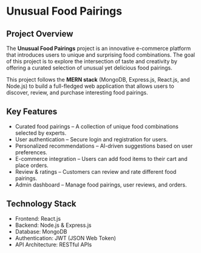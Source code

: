 # **Unusual Food Pairings**  

## **Project Overview**  
The **Unusual Food Pairings** project is an innovative e-commerce platform that introduces users to unique and surprising food combinations. The goal of this project is to explore the intersection of taste and creativity by offering a curated selection of unusual yet delicious food pairings.  

This project follows the **MERN stack** (MongoDB, Express.js, React.js, and Node.js) to build a full-fledged web application that allows users to discover, review, and purchase interesting food pairings.  

## **Key Features**  
- Curated food pairings – A collection of unique food combinations selected by experts.  
- User authentication – Secure login and registration for users.  
- Personalized recommendations – AI-driven suggestions based on user preferences.  
- E-commerce integration – Users can add food items to their cart and place orders.  
- Review & ratings – Customers can review and rate different food pairings.  
- Admin dashboard – Manage food pairings, user reviews, and orders.  

## **Technology Stack**  
- Frontend: React.js  
- Backend: Node.js & Express.js  
- Database: MongoDB  
- Authentication: JWT (JSON Web Token)  
- API Architecture: RESTful APIs  

